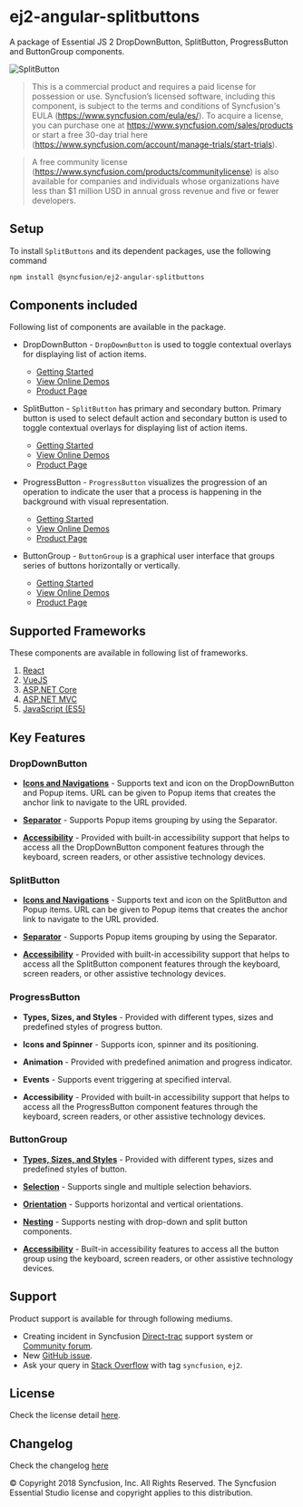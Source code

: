 # ej2-angular-splitbuttons

A package of Essential JS 2 DropDownButton, SplitButton, ProgressButton and ButtonGroup components.

![SplitButton](https://ej2.syncfusion.com/products/images/splitbutton/readme.gif)

> This is a commercial product and requires a paid license for possession or use. Syncfusion’s licensed software, including this component, is subject to the terms and conditions of Syncfusion's EULA (https://www.syncfusion.com/eula/es/). To acquire a license, you can purchase one at https://www.syncfusion.com/sales/products or start a free 30-day trial here (https://www.syncfusion.com/account/manage-trials/start-trials).

> A free community license (https://www.syncfusion.com/products/communitylicense) is also available for companies and individuals whose organizations have less than $1 million USD in annual gross revenue and five or fewer developers.

## Setup

To install `SplitButtons` and its dependent packages, use the following command

```sh
npm install @syncfusion/ej2-angular-splitbuttons
```

## Components included

Following list of components are available in the package.

* DropDownButton - `DropDownButton` is used to toggle contextual overlays for displaying list of action items.
    * [Getting Started](https://ej2.syncfusion.com/angular/documentation/drop-down-button/getting-started.html?utm_source=npm&utm_campaign=drop-down-button)
    * [View Online Demos](https://ej2.syncfusion.com/angular/demos/?utm_source=npm&utm_campaign=drop-down-button#/material/button/drop-down-button)
    * [Product Page](https://www.syncfusion.com/products/angular/dropdown-button)

* SplitButton - `SplitButton` has primary and secondary button. Primary button is used to select default action and secondary button is used to toggle contextual overlays for displaying list of action items.
    * [Getting Started](https://ej2.syncfusion.com/angular/documentation/split-button/getting-started.html?utm_source=npm&utm_campaign=split-button)
    * [View Online Demos](https://ej2.syncfusion.com/angular/demos/?utm_source=npm&utm_campaign=split-button#/material/button/split-button)
    * [Product Page](https://www.syncfusion.com/products/angular/split-button)

* ProgressButton - `ProgressButton` visualizes the progression of an operation to indicate the user that a process is happening in the background with visual representation.
    * [Getting Started](https://ej2.syncfusion.com/angular/documentation/progress-button/getting-started.html?utm_source=npm&utm_campaign=progress-button)
    * [View Online Demos](https://ej2.syncfusion.com/angular/demos/?utm_source=npm&utm_campaign=progress-button#/material/button/progress-button)
    * [Product Page](https://www.syncfusion.com/products/angular/progress-button)

* ButtonGroup - `ButtonGroup` is a graphical user interface that groups series of buttons horizontally or vertically.
    * [Getting Started](https://ej2.syncfusion.com/angular/documentation/button-group/getting-started.html?utm_source=npm&utm_campaign=button-group)
    * [View Online Demos](https://ej2.syncfusion.com/angular/demos/?utm_source=npm&utm_campaign=grid#/material/button/button-group)
    * [Product Page](https://www.syncfusion.com/products/angular/button-group)

## Supported Frameworks

These components are available in following list of frameworks.

1. [React](https://github.com/syncfusion/ej2-react-splitbuttons?utm_source=npm&utm_campaign=splitbutton)
2. [VueJS](https://github.com/syncfusion/ej2-vue-splitbuttons?utm_source=npm&utm_campaign=splitbutton)
3. [ASP.NET Core](https://www.syncfusion.com/products/aspnetcore)
4. [ASP.NET MVC](https://www.syncfusion.com/products/aspnetmvc)
5. [JavaScript (ES5)](https://www.syncfusion.com/products/javascript)

## Key Features

### DropDownButton

* [**Icons and Navigations**](https://ej2.syncfusion.com/angular/documentation/drop-down-button/popup-items.html#icons) - Supports text and icon on the DropDownButton and Popup items. URL can be given to Popup items  that creates the anchor link to navigate to the URL provided.

* [**Separator**](https://ej2.syncfusion.com/angular/documentation/drop-down-button/popup-items.html#separator) - Supports Popup items grouping by using the Separator.

* [**Accessibility**](https://ej2.syncfusion.com/angular/documentation/drop-down-button/accessibility.html#accessibility) - Provided with built-in accessibility support that helps to access all the DropDownButton component features through the keyboard, screen readers, or other assistive technology devices.

### SplitButton

* [**Icons and Navigations**](https://ej2.syncfusion.com/angular/documentation/split-button/icons-and-separator.html#splitbutton-icons) - Supports text and icon on the SplitButton and Popup items. URL can be given to Popup items  that creates the anchor link to navigate to the URL provided.

* [**Separator**](https://ej2.syncfusion.com/angular/documentation/split-button/icons-and-separator.html#separator) - Supports Popup items grouping by using the Separator.

* [**Accessibility**](https://ej2.syncfusion.com/angular/documentation/split-button/accessibility.html#accessibility) - Provided with built-in accessibility support that helps to access all the SplitButton component features through the keyboard, screen readers, or other assistive technology devices.

### ProgressButton

* **Types, Sizes, and Styles** - Provided with different types, sizes and predefined styles of progress button.

* **Icons and Spinner** - Supports icon, spinner and its positioning.

* **Animation** - Provided with predefined animation and progress indicator.

* **Events** - Supports event triggering at specified interval.

* **Accessibility** - Provided with built-in accessibility support that helps to access all the ProgressButton component features through the keyboard, screen readers, or other assistive technology devices.

### ButtonGroup

* [**Types, Sizes, and Styles**](https://ej2.syncfusion.com/angular/documentation/button-group/types-and-styles.html#buttongroup-types) - Provided with different types, sizes and predefined styles of button.

* [**Selection**](https://ej2.syncfusion.com/angular/documentation/button-group/selection.html#selection) - Supports single and multiple selection behaviors.

* [**Orientation**](https://ej2.syncfusion.com/angular/documentation/button-group/getting-started.html#orientation) - Supports horizontal and vertical orientations.

* [**Nesting**](https://ej2.syncfusion.com/angular/documentation/button-group/selection.html#nesting) - Supports nesting with drop-down and split button components.

* [**Accessibility**](https://ej2.syncfusion.com/angular/documentation/button-group/accessibility.html#accessibility) - Built-in accessibility features to access all the button group using the keyboard, screen readers, or other assistive technology devices.

## Support

Product support is available for through following mediums.

* Creating incident in Syncfusion [Direct-trac](https://www.syncfusion.com/support/directtrac/incidents?utm_source=npm&utm_campaign=splitbutton) support system or [Community forum](https://www.syncfusion.com/forums/angular-js2?utm_source=npm&utm_campaign=splitbutton).
* New [GitHub issue](https://github.com/syncfusion/ej2-angular-splitbuttons/issues/new).
* Ask your query in [Stack Overflow](https://stackoverflow.com/?utm_source=npm&utm_campaign=splitbutton) with tag `syncfusion`, `ej2`.

## License

Check the license detail [here](https://github.com/syncfusion/ej2/blob/master/license?utm_source=npm&utm_campaign=splitbutton).

## Changelog

Check the changelog [here](https://github.com/syncfusion/ej2-angular-splitbuttons/blob/master/CHANGELOG.md?utm_source=npm&utm_campaign=splitbutton)

© Copyright 2018 Syncfusion, Inc. All Rights Reserved. The Syncfusion Essential Studio license and copyright applies to this distribution.